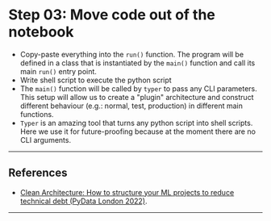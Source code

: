 # Step 03: Move code out of the notebook

- Copy-paste everything into the `run()` function. The program will be defined in a class that is instantiated by the `main()` function and call its main `run()` entry point.
- Write shell script to execute the python script
- The `main()` function will be called by `typer` to pass any CLI parameters. This setup will allow us to create a "plugin" architecture and construct different behaviour (e.g.: normal, test, production) in different main functions. 
- `Typer` is an amazing tool that turns any python script into shell scripts. Here we use it for future-proofing because at the moment there are no CLI arguments.
***


## References 
- [Clean Architecture: How to structure your ML projects to reduce technical debt (PyData London 2022)](https://laszlo.substack.com/p/slides-for-my-talk-at-pydata-london).
***